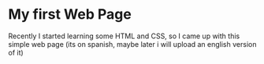 # My first Web Page

Recently I started learning some HTML and CSS, so I came up with this simple web page (its on spanish, maybe later i will upload an english version of it)
